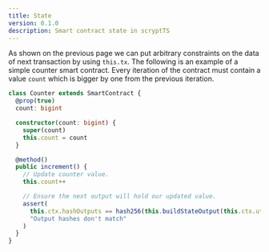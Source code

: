```yaml
---
title: State
version: 0.1.0
description: Smart contract state in scryptTS
---
```


As shown on the previous page we can put arbitrary constraints on the data of next transaction by using `this.tx`. The following is an example of a simple counter smart contract. Every iteration of the contract must contain a value `count` which is bigger by one from the previous iteration.

```ts
class Counter extends SmartContract {
  @prop(true)
  count: bigint

  constructor(count: bigint) {
    super(count)
    this.count = count
  }

  @method()
  public increment() {
    // Update counter value.
    this.count++

    // Ensure the next output will hold our updated value.
    assert(
      this.ctx.hashOutputs == hash256(this.buildStateOutput(this.ctx.utxo.value)),
      "Output hashes don't match"
    )
  }
}
```
